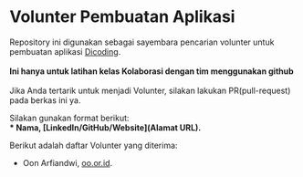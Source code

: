 # Volunter Pembuatan Aplikasi
Repository ini digunakan sebagai sayembara pencarian volunter untuk pembuatan aplikasi [Dicoding](www.dicoding.com).<br><br>
**Ini hanya untuk latihan kelas Kolaborasi dengan tim menggunakan github** <br> <br>
Jika Anda tertarik untuk menjadi Volunter, silakan lakukan PR(pull-request) pada berkas ini ya.<br>

Silakan gunakan format berikut:<br>
**\* Nama, [LinkedIn/GitHub/Website](Alamat URL).**  

Berikut adalah daftar Volunter yang diterima:
* Oon Arfiandwi, [oo.or.id](https://oo.or.id).
